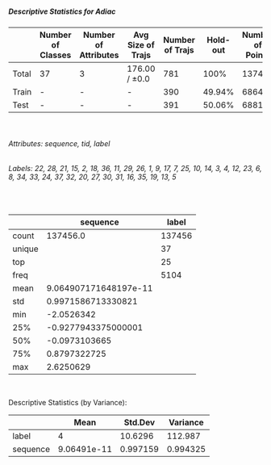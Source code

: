 ##### Descriptive Statistics for Adiac


|       |   Number of Classes |   Number of Attributes |   Avg Size of Trajs |   Number of Trajs | Hold-out   |   Number of Points |   Longest Size |   Shortest Size |
|-------|---------------------|------------------------|---------------------|-------------------|------------|--------------------|----------------|-----------------|
| Total | 37                  | 3                      | 176.00 / ±0.0       | 781               | 100%       |             137456 |            176 |             176 |
| Train | -                   | -                      | -                   | 390               | 49.94%     |              68640 |            176 |             176 |
| Test  | -                   | -                      | -                   | 391               | 50.06%     |              68816 |            176 |             176 |

&nbsp;

###### Attributes: sequence, tid, label


###### Labels: 22, 28, 21, 15, 2, 18, 36, 11, 29, 26, 1, 9, 17, 7, 25, 10, 14, 3, 4, 12, 23, 6, 8, 34, 33, 24, 37, 32, 20, 27, 30, 31, 16, 35, 19, 13, 5

&nbsp;

|        | sequence              | label   |
|--------|-----------------------|---------|
| count  | 137456.0              | 137456  |
| unique |                       | 37      |
| top    |                       | 25      |
| freq   |                       | 5104    |
| mean   | 9.064907171648197e-11 |         |
| std    | 0.9971586713330821    |         |
| min    | -2.0526342            |         |
| 25%    | -0.9277943375000001   |         |
| 50%    | -0.0973103665         |         |
| 75%    | 0.8797322725          |         |
| max    | 2.6250629             |         |

&nbsp;

Descriptive Statistics (by Variance): 


|          |        Mean |   Std.Dev |   Variance |
|----------|-------------|-----------|------------|
| label    | 4           | 10.6296   | 112.987    |
| sequence | 9.06491e-11 |  0.997159 |   0.994325 |

&nbsp;

